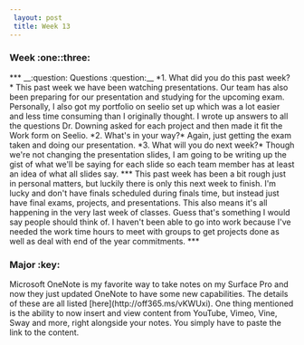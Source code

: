 ```yaml
---   
 layout: post   
 title: Week 13   
---   
```

 
 <h3>Week :one::three: </h3>   
 ***   
 __:question: Questions :question:__  
 *1. What did you do this past week?*   
   This past week we have been watching presentations. Our team has also been preparing for our presentation and studying for the upcoming exam.   
   Personally, I also got my portfolio on seelio set up which was a lot easier and less time consuming than I originally thought. I wrote up answers to all the questions Dr. Downing asked for each project and then made it fit the Work form on Seelio.     
 *2. What's in your way?*   
     Again, just getting the exam taken and doing our presentation.      
 *3. What will you do next week?*   
     Though we're not changing the presentation slides, I am going to be writing up the gist of what we'll be saying for each slide so each team member has at least an idea of what all slides say.   
 ***   
  This past week has been a bit rough just in personal matters, but luckily there is only this next week to finish. I'm lucky and don't have finals scheduled during finals time, but instead just have final exams, projects, and presentations. This also means it's all happening in the very last week of classes. Guess that's something I would say people should think of. I haven't been able to go into work because I've needed the work time hours to meet with groups to get projects done as well as deal with end of the year commitments. 
 ***   
 <h3> Major :key: </h3>   
    Microsoft OneNote is my favorite way to take notes on my Surface Pro and now they just updated OneNote to have some new capabilities. The details of these are all listed [here](http://off365.ms/vKWUxi). One thing mentioned is the ability to now insert and view content from YouTube, Vimeo, Vine, Sway and more, right alongside your notes. You simply have to paste the link to the content.   
